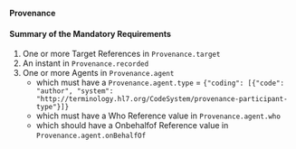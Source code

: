 **Provenance**

#### Summary of the Mandatory Requirements
1. One or more Target References  in `Provenance.target`
1.  An  instant  in `Provenance.recorded`
1. One or more  Agents  in `Provenance.agent`
      - which must have a `Provenance.agent.type` = `{"coding": [{"code": "author", "system": "http://terminology.hl7.org/CodeSystem/provenance-participant-type"}]}`
      - which must have a Who Reference value  in `Provenance.agent.who`
      - which should have a Onbehalfof Reference value  in `Provenance.agent.onBehalfOf`
